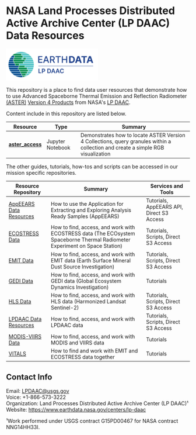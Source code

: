 # NASA Land Processes Distributed Active Archive Center (LP DAAC) Data Resources  

<img src="img/lpdaac-logo-black.png" width="50%" height="50%">  

This repository is a place to find data user resources that demonstrate how to use Advanced Spaceborne Thermal Emission and Reflection Radiometer [(ASTER)](https://terra.nasa.gov/about/terra-instruments/aster) [Version 4 Products](https://www.earthdata.nasa.gov/news/feature-articles/nasa-begins-final-aster-data-processing-campaign) from NASA's [LP DAAC](https://www.earthdata.nasa.gov/centers/lp-daac).

Content include in this repository are listed below.

| Resource | Type | Summary |
|----|-----|----|
| **[aster_access](/python/tutorials/aster_access.ipynb)** | Jupyter Notebook | Demonstrates how to locate ASTER Version 4 Collections, query granules within a collection and create a simple RGB visualization |


The other guides, tutorials, how-tos and scripts can be accessed in our mission specific repositories. 

| Resource Repository | Summary | Services and Tools |
|----|-----|----|
|[AppEEARS Data Resources](https://github.com/nasa/AppEEARS-Data-Resources) |How to use the Application for Extracting and Exploring Analysis Ready Samples (AppEEARS) |Tutorials, AppEEARS API, Direct S3 Access |
|[ECOSTRESS Data](https://github.com/nasa/ECOSTRESS-Data-Resources)|How to find, access, and work with ECOSTRESS data (The ECOsystem Spaceborne Thermal Radiometer Experiment on Space Station)|Tutorials, Scripts, Direct S3 Access|
|[EMIT Data](https://github.com/nasa/EMIT-Data-Resources) |How to find, access, and work with EMIT data (Earth Surface Mineral Dust Source Investigation)|Tutorials, Scripts, Direct S3 Access |
|[GEDI Data](https://github.com/nasa/GEDI-Data-Resources) |How to find, access, and work with GEDI data (Global Ecosystem Dynamics Investigation)|Tutorials |
|[HLS Data](https://github.com/nasa/HLS-Data-Resources)|How to find, access, and work with HLS data (Harmonized Landsat Sentinel-2)|Tutorials, Scripts, Direct S3 Access|
|[LPDAAC Data Resources](https://github.com/nasa/LPDAAC-Data-Resources)|How to find, access, and work with LPDAAC data |Tutorials, Scripts, Direct S3 Access|
|[MODIS-VIIRS Data](https://github.com/nasa/MODIS-VIIRS-Data-Resources)|How to find, access, and work with MODIS and VIIRS data|Tutorials|
|[VITALS](https://github.com/nasa/VITALS)|How to find and work with EMIT and ECOSTRESS data together |Tutorials|

## Contact Info  

Email: <LPDAAC@usgs.gov>  
Voice: +1-866-573-3222  
Organization: Land Processes Distributed Active Archive Center (LP DAAC)¹  
Website: <https://www.earthdata.nasa.gov/centers/lp-daac>  

¹Work performed under USGS contract G15PD00467 for NASA contract NNG14HH33I. 
